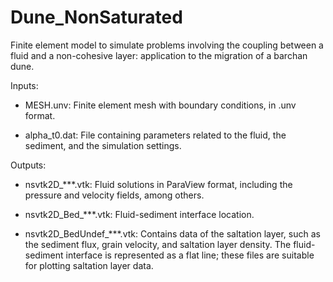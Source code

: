 # Dune_NonSaturated
Finite element model to simulate problems involving the coupling between a fluid and a non-cohesive layer: application to the migration of a barchan dune.

Inputs:

  - MESH.unv: Finite element mesh with boundary conditions, in .unv format.

  - alpha_t0.dat: File containing parameters related to the fluid, the sediment, and the simulation settings.

Outputs:

  - nsvtk2D_***.vtk: Fluid solutions in ParaView format, including the pressure and velocity fields, among others.

  - nsvtk2D_Bed_***.vtk: Fluid-sediment interface location.

  - nsvtk2D_BedUndef_***.vtk: Contains data of the saltation layer, such as the sediment flux, grain velocity, and saltation layer density. The fluid-sediment interface is represented as a flat line; these files are suitable for plotting saltation layer data.
